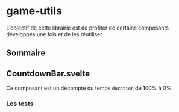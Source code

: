 # game-utils

L'objectif de cette librairie est de profiter de certains composants développés une fois et de les réutiliser.

## Sommaire

## CountdownBar.svelte

Ce composant est un décompte du temps `duration` de 100% à 0%.

### Les tests